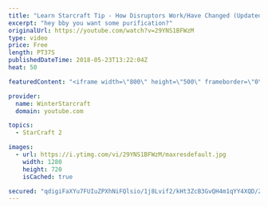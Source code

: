 ```yaml
---
title: "Learn Starcraft Tip - How Disruptors Work/Have Changed (Updated Patch 4.0 2018)"
excerpt: "hey bby you want some purification?"
originalUrl: https://youtube.com/watch?v=29YNS1BFWzM
type: video
price: Free
length: PT37S
publishedDateTime: 2018-05-23T13:22:04Z
heat: 50

featuredContent: "<iframe width=\"800\" height=\"500\" frameborder=\"0\" src=\"https://www.youtube.com/embed/29YNS1BFWzM\" allow=\"accelerometer; autoplay; encrypted-media; gyroscope; picture-in-picture\" allowfullscreen></iframe>"

provider:
  name: WinterStarcraft
  domain: youtube.com

topics:
  - StarCraft 2

images:
  - url: https://i.ytimg.com/vi/29YNS1BFWzM/maxresdefault.jpg
    width: 1280
    height: 720
    isCached: true

secured: "qdigiFaXYu7FUIuZPXhNiFQlsio/1j8Lvif2/kHt3ZcB3GvQH4m1qYY4XQD/Z3m9QhcS/T2vQEWYCKCZwup4QKiPGnGYes2n9KVRDMkFBqKO4o76GBtQj/Gim2eXUZ4qXe1+fQFqRFCMO2OZpsbULsTBDgCZr5ZBinH7aVpoVETehLB577Xh1F1FkpQKZ6FMSIm5jlIjgTbIpmLFJi8q5jKFP+EbB45Ndn0bU3cDC1aSpBanfTSwC+W9Ql4D+n0L9zkRBlyV7IUYpn6eT1AjR++jgQ4HvrlGNyBlfbfWZVTSG3Yzv/QlrPBl+KBiCCI61WxgxzDhLpQCw/15IwCQ6Ls7CS9B7IRNiN20b3dnZWbLCQcLpnKEleP2AWfq5ZEbS5dyLxvELTuj9gh+s5uJiwplzFWn0s8LBLjD/GQxDM4=;HcAf6cVWxQb6Va5U+REvcg=="
---
```


